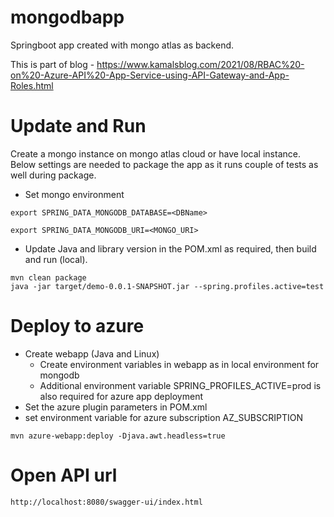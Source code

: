 # mongodbapp
Springboot app created with mongo atlas as backend. 

This is part of blog - https://www.kamalsblog.com/2021/08/RBAC%20-on%20-Azure-API%20-App-Service-using-API-Gateway-and-App-Roles.html

# Update and Run

Create a mongo instance on mongo atlas cloud or have local instance. Below settings are needed to package the app as it runs couple of tests as well during package.

* Set mongo environment
```
export SPRING_DATA_MONGODB_DATABASE=<DBName>

export SPRING_DATA_MONGODB_URI=<MONGO_URI>
```

* Update Java and library version in the POM.xml as required, then build and run (local).
```
mvn clean package
java -jar target/demo-0.0.1-SNAPSHOT.jar --spring.profiles.active=test
```

# Deploy to azure

* Create webapp (Java and Linux)
    * Create environment variables in webapp as in local environment for mongodb
    * Additional environment variable SPRING_PROFILES_ACTIVE=prod is also required for azure app deployment
* Set the azure plugin parameters in POM.xml
* set environment variable for azure subscription AZ_SUBSCRIPTION
```
mvn azure-webapp:deploy -Djava.awt.headless=true
```

# Open API url
```
http://localhost:8080/swagger-ui/index.html
```

